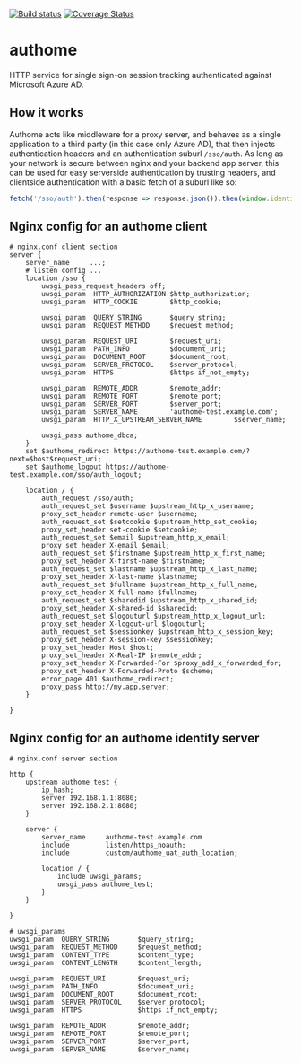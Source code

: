 [![Build
status](https://travis-ci.org/dbca-wa/authome.svg?branch=master)](https://travis-ci.org/dbca-wa/authome/builds) [![Coverage Status](https://coveralls.io/repos/github/dbca-wa/authome/badge.svg?branch=master)](https://coveralls.io/github/dbca-wa/authome?branch=master)

# authome

HTTP service for single sign-on session tracking authenticated against Microsoft Azure AD.

## How it works
Authome acts like middleware for a proxy server, and behaves as a single application to a third party (in this case only Azure AD), that then injects authentication headers and an authentication suburl `/sso/auth`. As long as your network is secure between nginx and your backend app server, this can be used for easy serverside authentication by trusting headers, and clientside authentication with a basic fetch of a suburl like so:
```javascript
fetch('/sso/auth').then(response => response.json()).then(window.identity => data);
```

## Nginx config for an authome client
    # nginx.conf client section
    server {
        server_name     ...;
        # listen config ...
        location /sso {
            uwsgi_pass_request_headers off;
            uwsgi_param  HTTP_AUTHORIZATION $http_authorization;
            uwsgi_param  HTTP_COOKIE        $http_cookie;

            uwsgi_param  QUERY_STRING       $query_string;
            uwsgi_param  REQUEST_METHOD     $request_method;

            uwsgi_param  REQUEST_URI        $request_uri;
            uwsgi_param  PATH_INFO          $document_uri;
            uwsgi_param  DOCUMENT_ROOT      $document_root;
            uwsgi_param  SERVER_PROTOCOL    $server_protocol;
            uwsgi_param  HTTPS              $https if_not_empty;

            uwsgi_param  REMOTE_ADDR        $remote_addr;
            uwsgi_param  REMOTE_PORT        $remote_port;
            uwsgi_param  SERVER_PORT        $server_port;
            uwsgi_param  SERVER_NAME        'authome-test.example.com';
            uwsgi_param  HTTP_X_UPSTREAM_SERVER_NAME        $server_name;

            uwsgi_pass authome_dbca;
        }
        set $authome_redirect https://authome-test.example.com/?next=$host$request_uri;
        set $authome_logout https://authome-test.example.com/sso/auth_logout;

        location / {
            auth_request /sso/auth;
            auth_request_set $username $upstream_http_x_username;
            proxy_set_header remote-user $username;
            auth_request_set $setcookie $upstream_http_set_cookie;
            proxy_set_header set-cookie $setcookie;
            auth_request_set $email $upstream_http_x_email;
            proxy_set_header X-email $email;
            auth_request_set $firstname $upstream_http_x_first_name;
            proxy_set_header X-first-name $firstname;
            auth_request_set $lastname $upstream_http_x_last_name;
            proxy_set_header X-last-name $lastname;
            auth_request_set $fullname $upstream_http_x_full_name;
            proxy_set_header X-full-name $fullname;
            auth_request_set $sharedid $upstream_http_x_shared_id;
            proxy_set_header X-shared-id $sharedid;
            auth_request_set $logouturl $upstream_http_x_logout_url;
            proxy_set_header X-logout-url $logouturl;
            auth_request_set $sessionkey $upstream_http_x_session_key;
            proxy_set_header X-session-key $sessionkey;
            proxy_set_header Host $host;
            proxy_set_header X-Real-IP $remote_addr;
            proxy_set_header X-Forwarded-For $proxy_add_x_forwarded_for;
            proxy_set_header X-Forwarded-Proto $scheme;
            error_page 401 $authome_redirect;
            proxy_pass http://my.app.server;
        }

    }
## Nginx config for an authome identity server 
    # nginx.conf server section

    http {
        upstream authome_test {
            ip_hash;
            server 192.168.1.1:8080;
            server 192.168.2.1:8080;
        }

        server {
            server_name     authome-test.example.com
            include         listen/https_noauth;
            include         custom/authome_uat_auth_location;

            location / {
                include uwsgi_params;
                uwsgi_pass authome_test;
            }
        }

    }

    # uwsgi_params
    uwsgi_param  QUERY_STRING       $query_string;
    uwsgi_param  REQUEST_METHOD     $request_method;
    uwsgi_param  CONTENT_TYPE       $content_type;
    uwsgi_param  CONTENT_LENGTH     $content_length;

    uwsgi_param  REQUEST_URI        $request_uri;
    uwsgi_param  PATH_INFO          $document_uri;
    uwsgi_param  DOCUMENT_ROOT      $document_root;
    uwsgi_param  SERVER_PROTOCOL    $server_protocol;
    uwsgi_param  HTTPS              $https if_not_empty;

    uwsgi_param  REMOTE_ADDR        $remote_addr;
    uwsgi_param  REMOTE_PORT        $remote_port;
    uwsgi_param  SERVER_PORT        $server_port;
    uwsgi_param  SERVER_NAME        $server_name;
    

